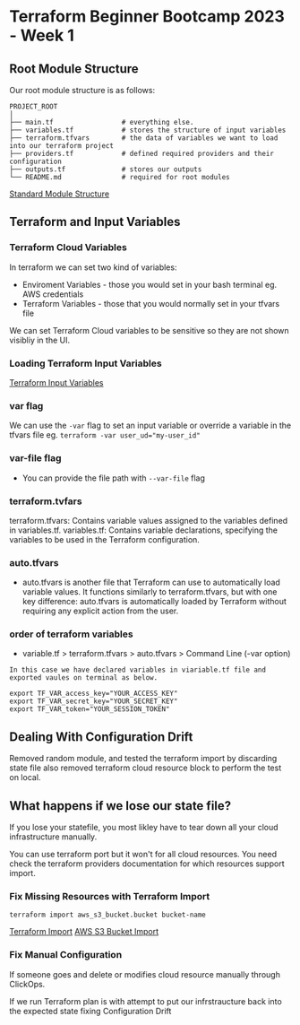# Terraform Beginner Bootcamp 2023 - Week 1

## Root Module Structure

Our root module structure is as follows:

```
PROJECT_ROOT
│
├── main.tf                 # everything else.
├── variables.tf            # stores the structure of input variables
├── terraform.tfvars        # the data of variables we want to load into our terraform project
├── providers.tf            # defined required providers and their configuration
├── outputs.tf              # stores our outputs
└── README.md               # required for root modules
```

[Standard Module Structure](https://developer.hashicorp.com/terraform/language/modules/develop/structure)

## Terraform and Input Variables

### Terraform Cloud Variables

In terraform we can set two kind of variables:
- Enviroment Variables - those you would set in your bash terminal eg. AWS credentials
- Terraform Variables - those that you would normally set in your tfvars file

We can set Terraform Cloud variables to be sensitive so they are not shown visibliy in the UI.

### Loading Terraform Input Variables

[Terraform Input Variables](https://developer.hashicorp.com/terraform/language/values/variables)

### var flag
We can use the `-var` flag to set an input variable or override a variable in the tfvars file eg. `terraform -var user_ud="my-user_id"`

### var-file flag

- You can provide the file path with `--var-file` flag 

### terraform.tvfars

terraform.tfvars: Contains variable values assigned to the variables defined in variables.tf.
variables.tf: Contains variable declarations, specifying the variables to be used in the Terraform configuration.

### auto.tfvars

- auto.tfvars is another file that Terraform can use to automatically load variable values. It functions similarly to terraform.tfvars, but with one key difference: auto.tfvars is automatically loaded by Terraform without requiring any explicit action from the user.

### order of terraform variables

- variable.tf > terraform.tfvars > auto.tfvars > Command Line (-var option)

```
In this case we have declared variables in viariable.tf file and exported vaules on terminal as below. 

export TF_VAR_access_key="YOUR_ACCESS_KEY"
export TF_VAR_secret_key="YOUR_SECRET_KEY"
export TF_VAR_token="YOUR_SESSION_TOKEN"

```
## Dealing With Configuration Drift

Removed random module, and tested the terraform import by discarding state file also removed terraform cloud resource block to perform the test on local. 
## What happens if we lose our state file?

If you lose your statefile, you most likley have to tear down all your cloud infrastructure manually.

You can use terraform port but it won't for all cloud resources. You need check the terraform providers documentation for which resources support import.

### Fix Missing Resources with Terraform Import

`terraform import aws_s3_bucket.bucket bucket-name`

[Terraform Import](https://developer.hashicorp.com/terraform/cli/import)
[AWS S3 Bucket Import](https://registry.terraform.io/providers/hashicorp/aws/latest/docs/resources/s3_bucket#import)

### Fix Manual Configuration

If someone goes and delete or modifies cloud resource manually through ClickOps. 

If we run Terraform plan is with attempt to put our infrstraucture back into the expected state fixing Configuration Drift